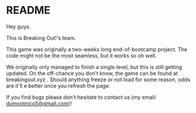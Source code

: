 # README

Hey guys.

This is Breaking Out!'s team.

This game was originally a two-weeks long end-of-bootcamp project.
The code might not be the most seamless, but it works so oh well.

We originally only managed to finish a single level, but this is still getting updated.
On the off-chance you don't know, the game can be found at breakingout.xyz .
Should anything freeze or not load for some reason, odds are it'll e better once you refresh the page.

If you find bugs please don't hesitate to contact us (my email: dumontnico5@gmail.com)!

<!-- Things you may want to cover:

* Ruby version

* System dependencies

* Configuration

* Database creation

* Database initialization

* How to run the test suite

* Services (job queues, cache servers, search engines, etc.)

* Deployment instructions

* ... -->
